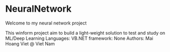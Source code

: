 # NeuralNetwork

Welcome to my neural network project

This winform project aim to build a light-weight solution to test and study on ML/Deep Learning 
Languages: VB.NET 
framework: None 
Authors: Mai Hoang Viet @ Viet Nam 

